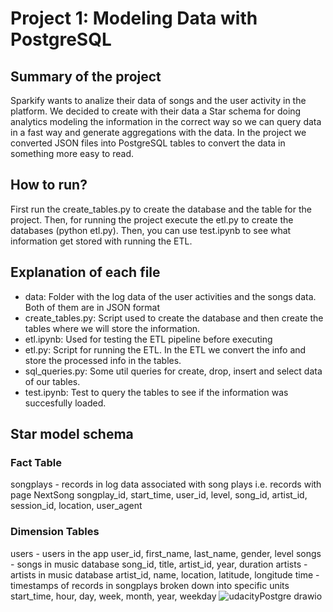 # Project 1: Modeling Data with PostgreSQL
## Summary of the project
Sparkify wants to analize their data of songs and the user activity in the platform. We decided to create with their data a Star schema for doing analytics modeling the information in the correct way so we can query data in a fast way and generate aggregations with the data. In the project we converted JSON files into PostgreSQL tables to convert the data in something more easy to read.
## How to run?
First run the create_tables.py to create the database and the table for the project. Then, for running the project execute the etl.py to create the databases (python etl.py). Then, you can use test.ipynb to see what information get stored with running the ETL.
## Explanation of each file
- data: Folder with the log data of the user activities and the songs data. Both of them are in JSON format
- create_tables.py: Script used to create the database and then create the tables where we will store the information.
- etl.ipynb: Used for testing the ETL pipeline before executing
- etl.py: Script for running the ETL. In the ETL we convert the info and store the processed info in the tables.
- sql_queries.py: Some util queries for create, drop, insert and select data of our tables.
- test.ipynb: Test to query the tables to see if the information was succesfully loaded.
## Star model schema
### Fact Table
songplays - records in log data associated with song plays i.e. records with page NextSong
songplay_id, start_time, user_id, level, song_id, artist_id, session_id, location, user_agent
### Dimension Tables
users - users in the app
user_id, first_name, last_name, gender, level
songs - songs in music database
song_id, title, artist_id, year, duration
artists - artists in music database
artist_id, name, location, latitude, longitude
time - timestamps of records in songplays broken down into specific units
start_time, hour, day, week, month, year, weekday
![udacityPostgre drawio](https://user-images.githubusercontent.com/54164818/136455768-fbed7934-43c6-4aa7-bcea-2e9373ed738e.png)

